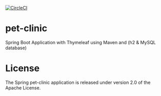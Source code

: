  [![CircleCI](https://circleci.com/gh/toniferr/pet-clinic.svg?style=svg)](https://circleci.com/gh/toniferr/pet-clinic)
 
 # pet-clinic
Spring Boot Application with Thymeleaf using Maven and (h2 & MySQL database)

 # License
The Spring pet-clinic application is released under version 2.0 of the Apache License.

